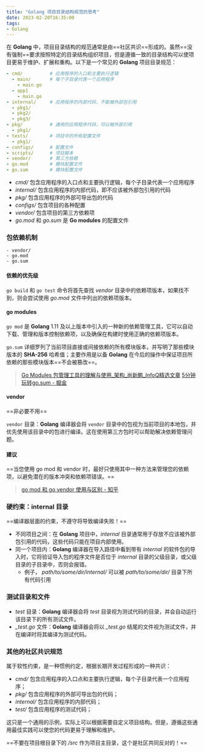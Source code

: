 ```yaml
---
title: "Golang 项目目录结构规范的思考"
date: 2023-02-20T16:35:00
tags:
- Golang
---
```


在 **Golang** 中，项目目录结构的规范通常是由==社区共识==形成的。虽然==没有强制==要求按照特定的目录结构组织项目，但是遵循一致的目录结构可以使项目更易于维护、扩展和重构。以下是一个常见的 **Golang** 项目目录规范：

```yaml
- cmd/          # 应用程序的入口和主要执行逻辑
  - main/       # 每个子目录代表一个应用程序
    - main.go
  - app1
    - main.go
- internal/     # 应用程序的内部代码，不能被外部包引用
  - pkg1/
  - pkg2/
  - pkg3/
- pkg/          # 通用的应用程序代码，可以被外部引用
  - pkg1/
- tests/        # 项目中的所有配置文件
  - pkg1/ 
- configs/      # 配置文件
- scripts/      # 项目脚本
- vendor/       # 第三方依赖
- go.mod        # 模块配置文件
- go.sum        # 模块配置文件
```

-   *cmd/* 包含应用程序的入口点和主要执行逻辑，每个子目录代表一个应用程序
-   *internal/* 包含应用程序的内部代码，即不应该被外部包引用的代码
-   *pkg/* 包含应用程序的外部可导出包的代码
-  *configs/* 包含项目的各种配置
-   *vendor/* 包含项目的第三方依赖项
-   *go.mod* 和 *go.sum* 是 **Go modules** 的配置文件

### 包依赖机制

```
- vendor/
- go.mod
- go.sum
```

#### 依赖的优先级

`go build` 和 `go test` 命令将首先查找 *vendor* 目录中的依赖项版本，如果找不到，则会尝试使用 *go.mod* 文件中列出的依赖项版本。

#### go modules

`go mod` 是 **Golang** 1.11 及以上版本中引入的一种新的依赖管理工具，它可以自动下载、管理和版本控制依赖项，以及确保在构建时使用正确的依赖项版本。

`go.sum` 详细罗列了当前项目直接或间接依赖的所有模块版本，并写明了那些模块版本的 **SHA-256** 哈希值；主要作用是以备 **Golang** 在今后的操作中保证项目所依赖的那些模块版本==不会被篡改==。

> [Go Modules 包管理工具的理解与使用_架构_尚新鹏_InfoQ精选文章](https://www.infoq.cn/article/xyjhjja87y7pvu1iwhz3)
> [5分钟玩转go.sum - 掘金](https://juejin.cn/post/7158069082439286791)

#### vendor

==非必要不用==

`vendor` 目录：**Golang** 编译器会将 `vendor` 目录中的包视为当前项目的本地包，并优先使用该目录中的包进行编译。这在使用第三方包时可以帮助解决依赖管理问题。

#### 建议

==当您使用 go mod 和 vendor 时，最好只使用其中一种方法来管理您的依赖项，以避免潜在的版本冲突和依赖项错误。==

> [go mod 和 go vendor 使用与区别 - 知乎](https://zhuanlan.zhihu.com/p/374044583)

### 硬约束：internal 目录

==编译器层面的约束，不遵守将导致编译失败！==

- 不同项目之间：在 **Golang** 项目中，*internal* 目录通常用于存放不应该被外部包引用的代码，这些代码只能在项目内部使用。 
- 同一个项目内：**Golang** 编译器在导入路径中看到带有 *internal* 的软件包的导入时，它将验证导入包的程序文件是否位于 *internal* 目录的父级目录，或父级目录的子目录中，否则会报错。
	- 例子， *path/to/some/dir/internal/* 可以被 *path/to/some/dir/* 目录下所有代码引用

### 测试目录和文件

-   *test* 目录：**Golang** 编译器会将 *test* 目录视为测试代码的目录，并会自动运行该目录下的所有测试文件。
-   *_test.go* 文件：**Golang** 编译器会将以 *_test.go* 结尾的文件视为测试文件，并在编译时将其编译为测试代码。

### 其他的社区共识规范

属于软性约束，是一种惯例约定，根据长期开发过程形成的一种共识：
- *cmd/* 包含应用程序的入口点和主要执行逻辑，每个子目录代表一个应用程序；
- *pkg/* 包含应用程序的外部可导出包的代码；
- *internal/* 包含应用程序的内部代码；
- *test/* 包含应用程序的测试代码；

这只是一个通用的示例，实际上可以根据需要自定义项目结构。但是，遵循这些通用最佳实践可以使您的代码更易于理解和维护。

==不要在项目根目录下的 */src* 作为项目主目录，这个是社区共同反对的！==